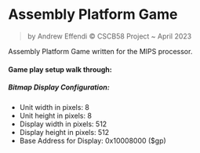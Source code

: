 # Assembly Platform Game

> by Andrew Effendi © CSCB58 Project ~ April 2023

Assembly Platform Game written for the MIPS processor.

#### Game play setup walk through:

##### Bitmap Display Configuration:

- Unit width in pixels: 8
- Unit height in pixels: 8
- Display width in pixels: 512
- Display height in pixels: 512
- Base Address for Display: 0x10008000 ($gp)